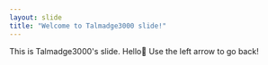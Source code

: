 ```yaml
---
layout: slide
title: "Welcome to Talmadge3000 slide!"
---
```

This is Talmadge3000's slide. Hello:wave:
Use the left arrow to go back!
